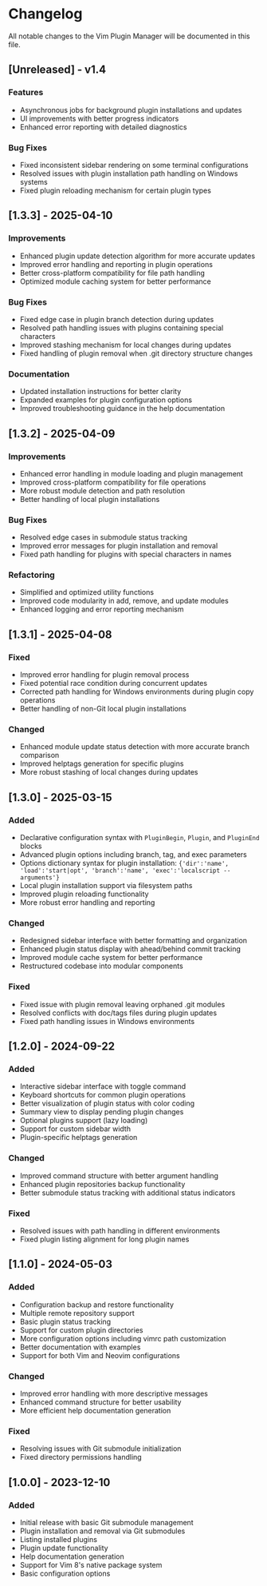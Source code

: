 # Changelog

All notable changes to the Vim Plugin Manager will be documented in this file.

## [Unreleased] - v1.4
### Features
- Asynchronous jobs for background plugin installations and updates
- UI improvements with better progress indicators
- Enhanced error reporting with detailed diagnostics

### Bug Fixes
- Fixed inconsistent sidebar rendering on some terminal configurations
- Resolved issues with plugin installation path handling on Windows systems
- Fixed plugin reloading mechanism for certain plugin types

## [1.3.3] - 2025-04-10
### Improvements
- Enhanced plugin update detection algorithm for more accurate updates
- Improved error handling and reporting in plugin operations
- Better cross-platform compatibility for file path handling
- Optimized module caching system for better performance

### Bug Fixes
- Fixed edge case in plugin branch detection during updates
- Resolved path handling issues with plugins containing special characters
- Improved stashing mechanism for local changes during updates
- Fixed handling of plugin removal when .git directory structure changes

### Documentation
- Updated installation instructions for better clarity
- Expanded examples for plugin configuration options
- Improved troubleshooting guidance in the help documentation

## [1.3.2] - 2025-04-09
### Improvements
- Enhanced error handling in module loading and plugin management
- Improved cross-platform compatibility for file operations
- More robust module detection and path resolution
- Better handling of local plugin installations

### Bug Fixes
- Resolved edge cases in submodule status tracking
- Improved error messages for plugin installation and removal
- Fixed path handling for plugins with special characters in names

### Refactoring
- Simplified and optimized utility functions
- Improved code modularity in add, remove, and update modules
- Enhanced logging and error reporting mechanism

## [1.3.1] - 2025-04-08
### Fixed
- Improved error handling for plugin removal process
- Fixed potential race condition during concurrent updates
- Corrected path handling for Windows environments during plugin copy operations
- Better handling of non-Git local plugin installations

### Changed
- Enhanced module update status detection with more accurate branch comparison
- Improved helptags generation for specific plugins
- More robust stashing of local changes during updates

## [1.3.0] - 2025-03-15
### Added
- Declarative configuration syntax with `PluginBegin`, `Plugin`, and `PluginEnd` blocks
- Advanced plugin options including branch, tag, and exec parameters
- Options dictionary syntax for plugin installation: `{'dir':'name', 'load':'start|opt', 'branch':'name', 'exec':'localscript --arguments'}`
- Local plugin installation support via filesystem paths
- Improved plugin reloading functionality
- More robust error handling and reporting

### Changed
- Redesigned sidebar interface with better formatting and organization
- Enhanced plugin status display with ahead/behind commit tracking
- Improved module cache system for better performance
- Restructured codebase into modular components

### Fixed
- Fixed issue with plugin removal leaving orphaned .git modules
- Resolved conflicts with doc/tags files during plugin updates
- Fixed path handling issues in Windows environments

## [1.2.0] - 2024-09-22
### Added
- Interactive sidebar interface with toggle command
- Keyboard shortcuts for common plugin operations
- Better visualization of plugin status with color coding
- Summary view to display pending plugin changes
- Optional plugins support (lazy loading)
- Support for custom sidebar width
- Plugin-specific helptags generation

### Changed
- Improved command structure with better argument handling
- Enhanced plugin repositories backup functionality
- Better submodule status tracking with additional status indicators

### Fixed
- Resolved issues with path handling in different environments
- Fixed plugin listing alignment for long plugin names

## [1.1.0] - 2024-05-03
### Added
- Configuration backup and restore functionality
- Multiple remote repository support
- Basic plugin status tracking
- Support for custom plugin directories
- More configuration options including vimrc path customization
- Better documentation with examples
- Support for both Vim and Neovim configurations

### Changed
- Improved error handling with more descriptive messages
- Enhanced command structure for better usability
- More efficient help documentation generation

### Fixed
- Resolving issues with Git submodule initialization
- Fixed directory permissions handling

## [1.0.0] - 2023-12-10
### Added
- Initial release with basic Git submodule management
- Plugin installation and removal via Git submodules
- Listing installed plugins
- Plugin update functionality
- Help documentation generation
- Support for Vim 8's native package system
- Basic configuration options